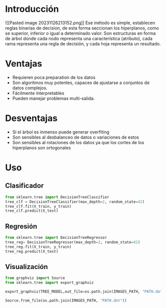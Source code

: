 # Introducción
![[Pasted image 20231126213152.png]]
Ese método es simple, establecen reglas binarias de decision, de esta forma seccionan los hiperplanos, como se superior, inferior o igual a determinado valor.
Son estructuras en forma de árbol donde cada nodo representa una característica (atributo), cada rama representa una regla de decisión, y cada hoja representa un resultado.
# Ventajas
- Requieren poca preparation de los datos
- Son algoritmos muy potentes, capaces de ajustarse a conjuntos de datos complejos.
- Fácilmente interpretables
- Pueden manejar problemas multi-salida.
# Desventajas
-  Si el árbol es inmenso puede generar overfiting
- Son sensibles al  desbalanceo de datos o variaciones de estos
- Son sensibles al rotaciones de los datos ya que los cortes de los hiperplanos son ortogonales
# Uso
## Clasificador

```python
from sklearn.tree import DecisionTreeClassifier
tree_clf = DecisionTreeClassifier(max_depth=2, random_state=42)
tree_clf.fit(X_train, y_train)
tree_clf.predict(X_test)
```

## Regresión
```python
from sklearn.tree import DecisionTreeRegressor
tree_reg= DecisionTreeRegressor(max_depth=2, random_state=42)
tree_reg.fit(X_train, y_train)
tree_reg.predict(X_test)

```
## Visualización
```python
from graphviz import Source
from sklearn.tree import export_graphviz

export_graphviz(TREE_MODEL,out_file=os.path.join(IMAGES_PATH, "PATH.dot"),feature_names=iris.feature_names[2:],class_names=iris.target_names,rounded=True,filled=True)

Source.from_file(os.path.join(IMAGES_PATH, "PATH.dot"))
```